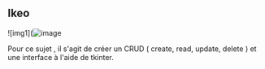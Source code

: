 ## Ikeo

![img1](![image](https://user-images.githubusercontent.com/73175706/184160001-bf916ed4-ed42-4c1c-bd47-f5cef394e91e.png)


Pour ce sujet , il s'agit de créer un CRUD ( create, read, update, delete ) et une interface à l'aide de tkinter.
